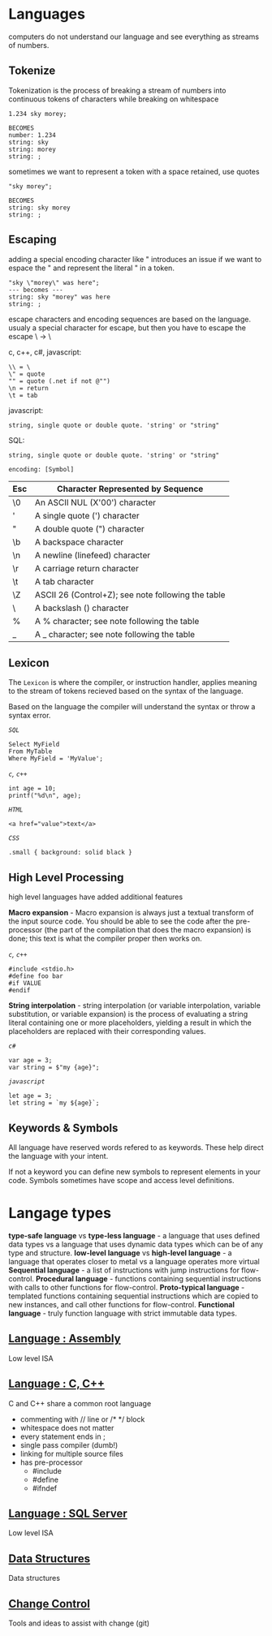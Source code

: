 # Languages

computers do not understand our language and see everything as streams of numbers.

## Tokenize
Tokenization is the process of breaking a stream of numbers into continuous tokens of characters while breaking on whitespace

```psudo
1.234 sky morey;

BECOMES
number: 1.234
string: sky
string: morey
string: ;
```

sometimes we want to represent a token with a space retained, use quotes

```psudo
"sky morey";

BECOMES
string: sky morey
string: ;
```

## Escaping
adding a special encoding character like " introduces an issue if we want to espace the " and represent the literal " in a token.

```psudo
"sky \"morey\" was here";
--- becomes ---
string: sky "morey" was here
string: ;
```

escape characters and encoding sequences are based on the language. usualy a special character for escape, but then you have to escape the escape \ -> \\

c, c++, c#, javascript:
```psudo
\\ = \
\" = quote
"" = quote (.net if not @"")
\n = return
\t = tab
```


javascript:
```
string, single quote or double quote. 'string' or "string"
```

SQL:
```
string, single quote or double quote. 'string' or "string"

encoding: [Symbol]

```

Esc | Character Represented by Sequence
-- | --
\0 | An ASCII NUL (X'00') character
\' | A single quote (') character
\" | A double quote (") character
\b | A backspace character
\n | A newline (linefeed) character
\r | A carriage return character
\t | A tab character
\Z | ASCII 26 (Control+Z); see note following the table
\\ | A backslash (\) character
\% | A % character; see note following the table
\_ | A _ character; see note following the table


## Lexicon

The `Lexicon` is where the compiler, or instruction handler, applies meaning to the stream of tokens recieved based on the syntax of the language.

Based on the language the compiler will understand the syntax or throw a syntax error.

*`SQL`*
```
Select MyField
From MyTable
Where MyField = 'MyValue';
```

*`c`, `c++`*
```
int age = 10;
printf("%d\n", age);
```

*`HTML`*
```
<a href="value">text</a>
```

*`CSS`*
```
.small { background: solid black }
```

## High Level Processing

high level languages have added additional features

**Macro expansion** - Macro expansion is always just a textual transform of the input source code. You should be able to see the code after the pre-processor (the part of the compilation that does the macro expansion) is done; this text is what the compiler proper then works on.

*`c`, `c++`*
```
#include <stdio.h>
#define foo bar
#if VALUE
#endif
```

**String interpolation** - string interpolation (or variable interpolation, variable substitution, or variable expansion) is the process of evaluating a string literal containing one or more placeholders, yielding a result in which the placeholders are replaced with their corresponding values.

*`c#`*
```
var age = 3;
var string = $"my {age}";
```

*`javascript`*
```
let age = 3;
let string = `my ${age}`;
```


## Keywords & Symbols

All language have reserved words refered to as keywords. These help direct the language with your intent.

If not a keyword you can define new symbols to represent elements in your code. Symbols sometimes have scope and access level definitions.

# Langage types

**type-safe language** vs **type-less language** - a language that uses defined data types vs a language that uses dynamic data types which can be of any type and structure.
**low-level language** vs **high-level language** - a language that operates closer to metal vs a language operates more virtual
**Sequential language** - a list of instructions with jump instructions for flow-control.
**Procedural language** - functions containing sequential instructions with calls to other functions for flow-control.
**Proto-typical language** - templated functions containing sequential instructions which are copied to new instances, and call other functions for flow-control.
**Functional language** - truly function language with strict immutable data types.



## [Language : Assembly](/Assembly/)
Low level ISA

## [Language : C, C++](/C/)
C and C++ share a common root language

* commenting with // line or /* */ block
* whitespace does not matter
* every statement ends in ;
* single pass compiler (dumb!)
* linking for multiple source files
* has pre-processor
  - #include
  - #define
  - #ifndef


## [Language : SQL Server](/SQL%20Server/)
Low level ISA

## [Data Structures](/Data%20Structures/)
Data structures

## [Change Control](/Change%20Control/)
Tools and ideas to assist with change (git)
